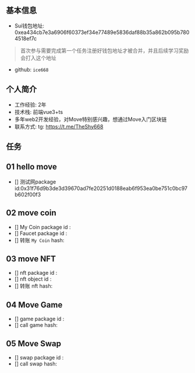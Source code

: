 ## 基本信息

- Sui钱包地址: 0xea434cb7e3a6906f60373ef34e77489e5836daf88b35a862b095b7804518ef7c

> 首次参与需要完成第一个任务注册好钱包地址才被合并，并且后续学习奖励会打入这个地址

- github: `ice668`

## 个人简介

- 工作经验: 2年
- 技术栈: 前端vue3+ts
- 多年web2开发经验，对Move特别感兴趣，想通过Move入门区块链
- 联系方式: tg: https://t.me/TheShy668

## 任务

## 01 hello move

- [] 测试网package id:0x31f76d9b3de3d39670ad7fe20251d0188eab6f953ea0be751c0bc97b602f00f3

## 02 move coin

- [] My Coin package id :
- [] Faucet package id :
- [] 转账 `My Coin` hash:

## 03 move NFT

- [] nft package id :
- [] nft object id :
- [] 转账 nft  hash:

## 04 Move Game

- [] game package id :
- [] call game hash:

## 05 Move Swap

- [] swap package id :
- [] call swap hash:

